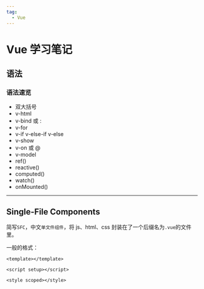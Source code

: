 ```yaml
---
tag:
  - Vue
---
```


# Vue 学习笔记

## 语法

### 语法速览

- 双大括号
- v-html
- v-bind 或 :
- v-for
- v-if v-else-if v-else
- v-show
- v-on 或 @
- v-model
- ref()
- reactive()
- computed()
- watch()
- onMounted()

---

## Single-File Components

简写`SFC`，中文`单文件组件`，将 js、html、css 封装在了一个后缀名为`.vue`的文件里。

一般的格式：

```vue
<template></template>

<script setup></script>

<style scoped></style>
```
